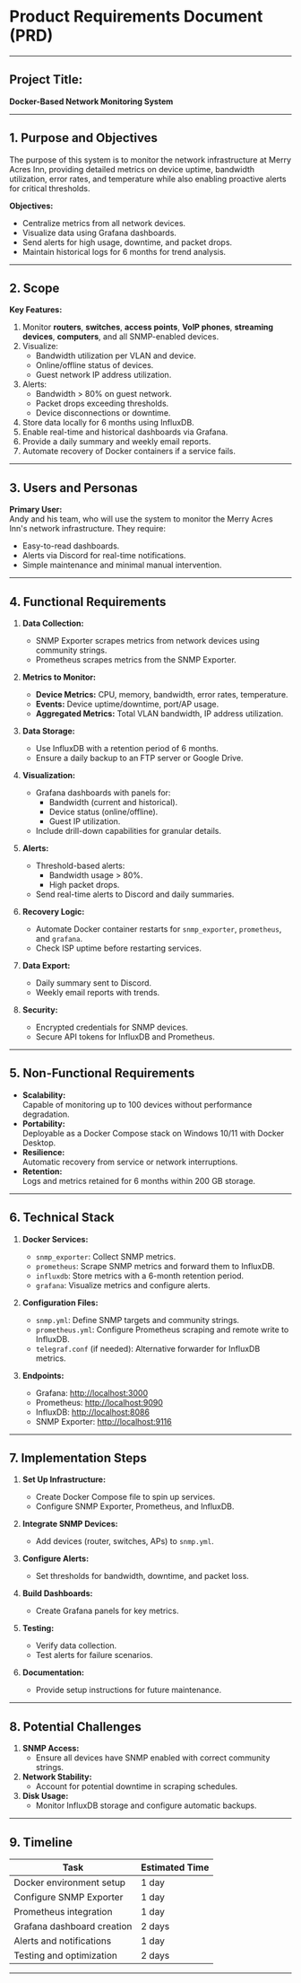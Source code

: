 # Product Requirements Document (PRD)

---

## **Project Title:**

**Docker-Based Network Monitoring System**

---

## **1. Purpose and Objectives**

The purpose of this system is to monitor the network infrastructure at Merry Acres Inn, providing detailed metrics on device uptime, bandwidth utilization, error rates, and temperature while also enabling proactive alerts for critical thresholds.

**Objectives:**

- Centralize metrics from all network devices.
- Visualize data using Grafana dashboards.
- Send alerts for high usage, downtime, and packet drops.
- Maintain historical logs for 6 months for trend analysis.

---

## **2. Scope**

**Key Features:**

1. Monitor **routers**, **switches**, **access points**, **VoIP phones**, **streaming devices**, **computers**, and all SNMP-enabled devices.
2. Visualize:
   - Bandwidth utilization per VLAN and device.
   - Online/offline status of devices.
   - Guest network IP address utilization.
3. Alerts:
   - Bandwidth > 80% on guest network.
   - Packet drops exceeding thresholds.
   - Device disconnections or downtime.
4. Store data locally for 6 months using InfluxDB.
5. Enable real-time and historical dashboards via Grafana.
6. Provide a daily summary and weekly email reports.
7. Automate recovery of Docker containers if a service fails.

---

## **3. Users and Personas**

**Primary User:**  
Andy and his team, who will use the system to monitor the Merry Acres Inn's network infrastructure. They require:

- Easy-to-read dashboards.
- Alerts via Discord for real-time notifications.
- Simple maintenance and minimal manual intervention.

---

## **4. Functional Requirements**

1. **Data Collection:**

   - SNMP Exporter scrapes metrics from network devices using community strings.
   - Prometheus scrapes metrics from the SNMP Exporter.

2. **Metrics to Monitor:**

   - **Device Metrics:** CPU, memory, bandwidth, error rates, temperature.
   - **Events:** Device uptime/downtime, port/AP usage.
   - **Aggregated Metrics:** Total VLAN bandwidth, IP address utilization.

3. **Data Storage:**

   - Use InfluxDB with a retention period of 6 months.
   - Ensure a daily backup to an FTP server or Google Drive.

4. **Visualization:**

   - Grafana dashboards with panels for:
     - Bandwidth (current and historical).
     - Device status (online/offline).
     - Guest IP utilization.
   - Include drill-down capabilities for granular details.

5. **Alerts:**

   - Threshold-based alerts:
     - Bandwidth usage > 80%.
     - High packet drops.
   - Send real-time alerts to Discord and daily summaries.

6. **Recovery Logic:**

   - Automate Docker container restarts for `snmp_exporter`, `prometheus`, and `grafana`.
   - Check ISP uptime before restarting services.

7. **Data Export:**

   - Daily summary sent to Discord.
   - Weekly email reports with trends.

8. **Security:**
   - Encrypted credentials for SNMP devices.
   - Secure API tokens for InfluxDB and Prometheus.

---

## **5. Non-Functional Requirements**

- **Scalability:**  
  Capable of monitoring up to 100 devices without performance degradation.
- **Portability:**  
  Deployable as a Docker Compose stack on Windows 10/11 with Docker Desktop.
- **Resilience:**  
  Automatic recovery from service or network interruptions.
- **Retention:**  
  Logs and metrics retained for 6 months within 200 GB storage.

---

## **6. Technical Stack**

1. **Docker Services:**

   - `snmp_exporter`: Collect SNMP metrics.
   - `prometheus`: Scrape SNMP metrics and forward them to InfluxDB.
   - `influxdb`: Store metrics with a 6-month retention period.
   - `grafana`: Visualize metrics and configure alerts.

2. **Configuration Files:**

   - `snmp.yml`: Define SNMP targets and community strings.
   - `prometheus.yml`: Configure Prometheus scraping and remote write to InfluxDB.
   - `telegraf.conf` (if needed): Alternative forwarder for InfluxDB metrics.

3. **Endpoints:**
   - Grafana: [http://localhost:3000](http://localhost:3000)
   - Prometheus: [http://localhost:9090](http://localhost:9090)
   - InfluxDB: [http://localhost:8086](http://localhost:8086)
   - SNMP Exporter: [http://localhost:9116](http://localhost:9116)

---

## **7. Implementation Steps**

1. **Set Up Infrastructure:**

   - Create Docker Compose file to spin up services.
   - Configure SNMP Exporter, Prometheus, and InfluxDB.

2. **Integrate SNMP Devices:**

   - Add devices (router, switches, APs) to `snmp.yml`.

3. **Configure Alerts:**

   - Set thresholds for bandwidth, downtime, and packet loss.

4. **Build Dashboards:**

   - Create Grafana panels for key metrics.

5. **Testing:**

   - Verify data collection.
   - Test alerts for failure scenarios.

6. **Documentation:**
   - Provide setup instructions for future maintenance.

---

## **8. Potential Challenges**

1. **SNMP Access:**
   - Ensure all devices have SNMP enabled with correct community strings.
2. **Network Stability:**
   - Account for potential downtime in scraping schedules.
3. **Disk Usage:**
   - Monitor InfluxDB storage and configure automatic backups.

---

## **9. Timeline**

| **Task**                   | **Estimated Time** |
| -------------------------- | ------------------ |
| Docker environment setup   | 1 day              |
| Configure SNMP Exporter    | 1 day              |
| Prometheus integration     | 1 day              |
| Grafana dashboard creation | 2 days             |
| Alerts and notifications   | 1 day              |
| Testing and optimization   | 2 days             |

---
